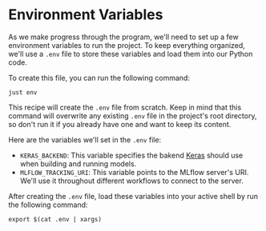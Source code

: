 # Environment Variables

As we make progress through the program, we'll need to set up a few environment variables to run the project. To keep everything organized, we'll use a `.env` file to store these variables and load them into our Python code.

To create this file, you can run the following command:

```shell
just env
```

This recipe will create the `.env` file from scratch. Keep in mind that this command will overwrite any existing `.env` file in the project's root directory, so don't run it if you already have one and want to keep its content.

Here are the variables we'll set in the `.env` file:

* `KERAS_BACKEND`: This variable specifies the bakend [Keras](https://keras.io/) should use when building and running models.
* `MLFLOW_TRACKING_URI`: This variable points to the MLflow server's URI. We'll use it throughout different workflows to connect to the server.

After creating the `.env` file, load these variables into your active shell by run the following command:

```shell
export $(cat .env | xargs)
```